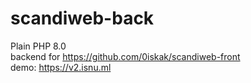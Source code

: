# scandiweb-back
Plain PHP 8.0 \
backend for https://github.com/0iskak/scandiweb-front \
demo: https://v2.isnu.ml
